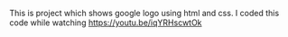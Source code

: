 This is project which shows google logo using html and css. I coded this code while watching https://youtu.be/iqYRHscwtOk